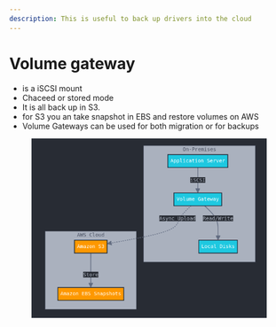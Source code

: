 ```yaml
---
description: This is useful to back up drivers into the cloud
---
```


# Volume gateway

* is a iSCSI mount
* Chaceed or stored mode&#x20;
* It is all back up in S3.&#x20;
* for S3 you an take snapshot in EBS and restore volumes on AWS
* Volume Gateways can be used for both migration or for backups

<figure><img src="../../../../.gitbook/assets/image (1) (1) (1).png" alt=""><figcaption></figcaption></figure>
